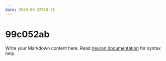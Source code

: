 ```yaml
---
date: 2020-09-22T10:30
---
```


# 99c052ab

Write your Markdown content here. Read [neuron documentation](https://neuron.zettel.page/2011404.html) for syntax help.

